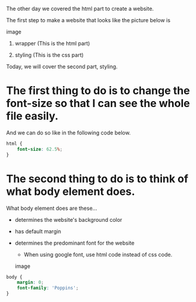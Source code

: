 The other day we covered the html part to create a website.

The first step to make a website that looks like the picture below is 

image

1. wrapper (This is the html part)

2. styling (This is the css part)

Today, we will cover the second part, styling.

# The first thing to do is to change the font-size so that I can see the whole file easily.

And we can do so like in the following code below.

```css
html {
    font-size: 62.5%;
}
```

# The second thing to do is to think of what body element does.

What body element does are these...

- determines the website's background color

- has default margin

- determines the predominant font for the website

  - When using google font, use html code instead of css code.

  image

```css
body {
    margin: 0;
    font-family: 'Poppins';
}
```
